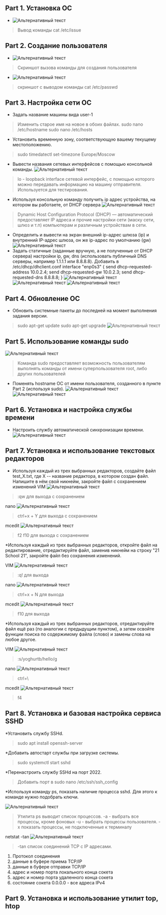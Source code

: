 ## Part 1. Установка ОС ##
* ![Альтернативный текст](./img/1.png "Подсказка")
> Вывод команды cat /etc/issue
## Part 2. Создание пользователя ##
* ![Альтернативный текст](./img/2.png "Подсказка") 
>Cкриншот вызова команды для создания пользователя
* ![Альтернативный текст](./img/3.png)
>  скриншот с выводом команды cat /etc/passwd
## Part 3. Настройка сети ОС ##
* Задать название машины вида user-1
> Изменить старое имя на новое в обоих файлах.
>sudo nano /etc/hostname
>sudo nano /etc/hosts
* Установить временную зону, соответствующую вашему текущему местоположению.
>sudo timedatectl set-timezone Europe/Moscow
* Вывести названия сетевых интерфейсов с помощью консольной команды.
![Альтернативный текст](./img/4.png)
>lo - loopback interface сетевой интерфейс, с помощью которого можно передавать информацию на машину отправителя. Используется для тестирования.
* Используя консольную команду получить ip адрес устройства, на котором вы работаете, от DHCP сервера
![Альтернативный текст](./img/5.png)
> Dynamic Host Configuration Protocol (DHCP) — автоматический предоставляет IP адреса и прочие настройки сети (маску сети, шлюз и т.п) компьютерам и различным устройствам в сети.
* Определить и вывести на экран внешний ip-адрес шлюза (ip) и внутренний IP-адрес шлюза, он же ip-адрес по умолчанию (gw)
![Альтернативный текст](./img/6.png)
* Задать статичные (заданные вручную, а не полученные от DHCP сервера) настройки ip, gw, dns (использовать публичный DNS серверы, например 1.1.1.1 или 8.8.8.8).
Добавить в /etc/dhcp/dhclient.conf 
interface "enp0s3" {
    send dhcp-requested-address 10.0.2.4;
    send dhcp-requested-gw 10.0.2.3;
    send dhcp-requested-dns 8.8.8.8;
}
![Альтернативный текст](./img/7.png)
![Альтернативный текст](./img/8.png)
![Альтернативный текст](./img/9.png)
## Part 4. Обновление ОС ##
* Обновить системные пакеты до последней на момент выполнения задания версии.
> sudo apt-get update
> sudo apt-get upgrade
![Альтернативный текст](./img/10.png)
## Part 5. Использование команды sudo ##
![Альтернативный текст](./img/11.png)
> Команда sudo предоставляет возможность пользователям выполнять команды от имени суперпользователя root, либо других пользователей
* Поменять hostname ОС от имени пользователя, созданного в пункте Part 2 (используя sudo).
![Альтернативный текст](./img/12.png)
![Альтернативный текст](./img/13.png)
## Part 6. Установка и настройка службы времени ##
* Настроить службу автоматической синхронизации времени.
![Альтернативный текст](./img/14.png)
## Part 7. Установка и использование текстовых редакторов ##
* Используя каждый из трех выбранных редакторов, создайте файл test_X.txt, где X -- название редактора, в котором создан файл. Напишите в нём свой никнейм, закройте файл с сохранением изменений
VIM
![Альтернативный текст](./img/15.png)
>:qw для выхода с сохранением

nano
![Альтернативный текст](./img/16.png)
>ctrl+x + Y для выхода с сохранением

mcedit
![Альтернативный текст](./img/17.png)
>f2 f10 для выхода с сохранением

*Используя каждый из трех выбранных редакторов, откройте файл на редактирование, отредактируйте файл, заменив никнейм на строку "21 School 21", закройте файл без сохранения изменений.

VIM
![Альтернативный текст](./img/18.png)
>:q! для выхода

nano
![Альтернативный текст](./img/19.png)
>ctrl+x + N для выхода

mcedit
![Альтернативный текст](./img/20.png)
>f10 для выхода

*Используя каждый из трех выбранных редакторов, отредактируйте файл ещё раз (по аналогии с предыдущим пунктом), а затем освойте функции поиска по содержимому файла (слово) и замены слова на любое другое.

VIM
![Альтернативный текст](./img/21.png)
>:s/yoghurtb/hello/g

nano
![Альтернативный текст](./img/22.png)
>ctrl+\ 

mcedit
![Альтернативный текст](./img/23.png)
>f4
## Part 8. Установка и базовая настройка сервиса SSHD ##

*Установить службу SSHd.

>sudo apt install openssh-server

*Добавить автостарт службы при загрузке системы.

>sudo systemctl start sshd

*Перенастроить службу SSHd на порт 2022.

>Добавить порт в sudo nano /etc/ssh/ssh_config

*Используя команду ps, показать наличие процесса sshd. Для этого к команде нужно подобрать ключи.

![Альтернативный текст](./img/24.png)
>Утилита ps выводит список процессов.
>-a - выбрать все процессы, кроме фоновых
>-u - выбрать процессы пользователя.
>-x показать процессы, не подключенные к терминалу

netstat -tan
![Альтернативный текст](./img/25.png)
>-tan список соединений TCP с IP адресами.
1. Протокол соединения
2. данные в буфере приема TCP/IP
3. данные в буфере отправки TCP/IP
4. адрес и номер порта локального конца сокета
5. адрес и номер порта удаленного конца сокета
6. состояние сокета
0.0.0.0 - все адреса IPv4

## Part 9. Установка и использование утилит top, htop ##






  
  
